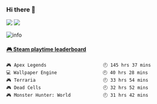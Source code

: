 ### Hi there 👋

 <!-- waka-box start -->
 <!-- waka-box end -->
 
![](http://antzuhl.cn:4000/get/@kimidaisuki22)
![](https://visitor-badge.glitch.me/badge?page_id=kimidaisuki22)

![info](https://github-readme-stats.vercel.app/api?username=kimidaisuki22&show_icons=true&count_private=true&hide=prs&theme=default_repocard)



  <!-- steam-box start -->
#### <a href="https://gist.github.com/77fa3085d67eaf784a5d7bc166e19a12" target="_blank">🎮 Steam playtime leaderboard</a>
```text
🎮 Apex Legends                     🕘 145 hrs 37 mins
💻 Wallpaper Engine                 🕘 40 hrs 28 mins
🎮 Terraria                         🕘 33 hrs 54 mins
🎮 Dead Cells                       🕘 32 hrs 52 mins
🎮 Monster Hunter: World            🕘 31 hrs 42 mins
```
<!-- Powered by https://github.com/YouEclipse/steam-box . -->
<!-- steam-box end -->

<!--
**kimidaisuki22/kimidaisuki22** is a ✨ _special_ ✨ repository because its `README.md` (this file) appears on your GitHub profile.
Here are some ideas to get you started:
- 🔭 I’m currently working on ...
- 🌱 I’m currently learning ...
- 👯 I’m looking to collaborate on ...
- 🤔 I’m looking for help with ...
- 💬 Ask me about ...
- 📫 How to reach me: ...
- 😄 Pronouns: ...
- ⚡ Fun fact: ...
-->
